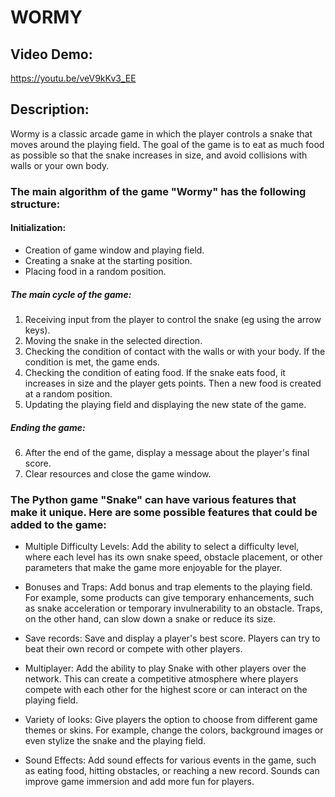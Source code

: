 # WORMY
## Video Demo:
<https://youtu.be/veV9kKv3_EE>

## Description:
Wormy is a classic arcade game in which the player controls a snake that moves around the playing field. The goal of the game is to eat as much food as possible so that the snake increases in size, and avoid collisions with walls or your own body.

### The main algorithm of the game "Wormy" has the following structure:

#### Initialization:
- Creation of game window and playing field.
- Creating a snake at the starting position.
- Placing food in a random position.

##### The main cycle of the game:
1. Receiving input from the player to control the snake (eg using the arrow keys).
2. Moving the snake in the selected direction.
3. Checking the condition of contact with the walls or with your body. If the condition is met, the game ends.
4. Checking the condition of eating food. If the snake eats food, it increases in size and the player gets points. Then a new food is created at a random position.
5. Updating the playing field and displaying the new state of the game.

##### Ending the game:

6. After the end of the game, display a message about the player's final score.
7. Clear resources and close the game window.


### The Python game "Snake" can have various features that make it unique. Here are some possible features that could be added to the game:

- Multiple Difficulty Levels: Add the ability to select a difficulty level, where each level has its own snake speed, obstacle placement, or other parameters that make the game more enjoyable for the player.

- Bonuses and Traps: Add bonus and trap elements to the playing field. For example, some products can give temporary enhancements, such as snake acceleration or temporary invulnerability to an obstacle. Traps, on the other hand, can slow down a snake or reduce its size.

- Save records: Save and display a player's best score. Players can try to beat their own record or compete with other players.

- Multiplayer: Add the ability to play Snake with other players over the network. This can create a competitive atmosphere where players compete with each other for the highest score or can interact on the playing field.

- Variety of looks: Give players the option to choose from different game themes or skins. For example, change the colors, background images or even stylize the snake and the playing field.

- Sound Effects: Add sound effects for various events in the game, such as eating food, hitting obstacles, or reaching a new record. Sounds can improve game immersion and add more fun for players.
